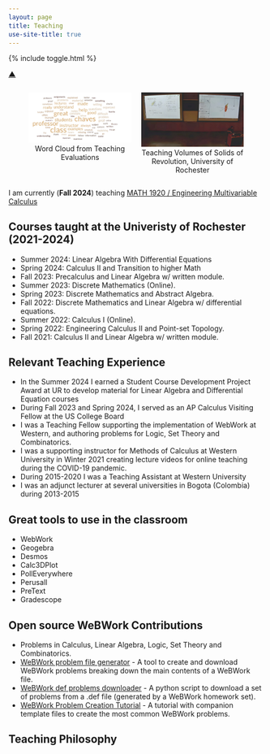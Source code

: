 ```yaml
---
layout: page
title: Teaching
use-site-title: true
---
```


{% include toggle.html %}

<p>
<a href="#" class="scrollUpButton">▲</a>
</p>


<div style="display: flex; justify-content: space-between;">

  <figure style="flex: 1; text-align: center; margin-right: 10px;">
    <img src="img/profword.jpg" alt="word cloud" style="width:100%;"/>
    <figcaption>Word Cloud from Teaching Evaluations</figcaption>
  </figure>

  <figure style="flex: 1; text-align: center; margin-left: 10px;">
    <img src="img/class.jpg" alt="me in class" style="width:100%;"/>
    <figcaption>Teaching Volumes of Solids of Revolution, University of Rochester</figcaption>
  </figure>
  </div>

I am currently (**Fall 2024**) teaching  [MATH 1920 / Engineering Multivariable Calculus](https://classes.cornell.edu/browse/roster/FA24/class/MATH/1920)  
<h2  class="toggle-btn" onclick="toggleContent('PastClasses')" ><span class="toggle-indicator"></span>  Courses taught at the Univeristy of Rochester (2021-2024) </h2>

<ul class="hidden-content" id="PastClasses">

<li> Summer 2024: Linear Algebra With Differential Equations </li>
<li> Spring 2024: Calculus II and Transition to higher Math </li>
<li> Fall 2023: Precalculus and Linear Algebra w/ written module. </li>
<li> Summer 2023: Discrete Mathematics (Online). </li>
<li> Spring 2023: Discrete Mathematics and Abstract Algebra. </li>
<li> Fall 2022: Discrete Mathematics and Linear Algebra w/ differential equations. </li>
<li> Summer 2022: Calculus I (Online). </li>
<li> Spring 2022: Engineering Calculus II  and Point-set Topology. </li>
<li> Fall 2021: Calculus II and Linear Algebra w/ written module. </li>

</ul> 

<h2  class="toggle-btn" onclick="toggleContent('TeachExp')" ><span class="toggle-indicator"></span>   Relevant Teaching Experience  </h2>

<ul class="hidden-content" id="TeachExp">


<li> In the Summer 2024 I earned a Student Course Development Project Award at UR to develop material for Linear Algebra and Differential Equation courses </li>
<li> During Fall 2023 and Spring 2024, I served as an AP Calculus Visiting Fellow at the US College Board </li>
<li> I was a Teaching Fellow supporting the implementation of WebWork at Western, and authoring problems for Logic, Set Theory and Combinatorics. </li>
<li> I was a supporting instructor for Methods of Calculus at Western University in Winter 2021 creating lecture videos for online teaching during the COVID-19 pandemic. </li>
<li> During 2015-2020 I was a Teaching Assistant at Western University </li>
<li> I was an adjunct lecturer at several universities in Bogota (Colombia) during 2013-2015 </li>

</ul>

<h2  class="toggle-btn" onclick="toggleContent('TeachTools')" ><span class="toggle-indicator"></span>   Great tools to use in the classroom  </h2>

<ul class="hidden-content" id="TeachTools">


<li> WebWork </li>
<li> Geogebra </li>
<li> Desmos </li>
<li> Calc3DPlot </li>
<li> PollEverywhere </li>
<li> Perusall </li>
<li> PreText </li>
<li> Gradescope </li>

</ul>

<h2  class="toggle-btn" onclick="toggleContent('WW')" ><span class="toggle-indicator"></span>  Open source WeBWork Contributions</h2>

<ul class="hidden-content" id="WW">
  <li>Problems in Calculus, Linear Algebra, Logic, Set Theory and Combinatorics.</li>
  <li><a href="/resources/WWfilegenerator.md">WeBWork problem file generator</a> - A tool to create and download WeBWork problems breaking down the main contents of a WeBWork file.</li>
  <li><a href="/resources/downloader.py">WeBWork def problems downloader</a> - A python script to download a set of problems from a .def file (generated by a WeBWork homework set).</li>
  <li><a href="/webwork.pdf">WeBWork Problem Creation Tutorial</a> - A tutorial with companion template files to create the most common WeBWork problems.</li>
</ul>

<h2  class="toggle-btn" onclick="toggleContent('TeachPh')" ><span class="toggle-indicator"></span>   Teaching Philosophy </h2>

<div class="hidden-content" id="TeachPh">

</div>
